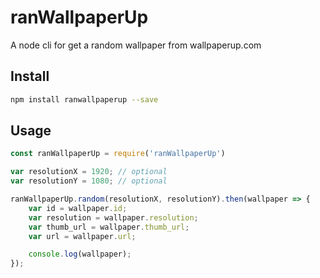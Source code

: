 # ranWallpaperUp

A node cli for get a random wallpaper from wallpaperup.com

## Install

```bash
npm install ranwallpaperup --save
```

## Usage

```js
const ranWallpaperUp = require('ranWallpaperUp')

var resolutionX = 1920; // optional
var resolutionY = 1080; // optional

ranWallpaperUp.random(resolutionX, resolutionY).then(wallpaper => {
	var id = wallpaper.id;
	var resolution = wallpaper.resolution;
	var thumb_url = wallpaper.thumb_url;
	var url = wallpaper.url;

	console.log(wallpaper);
});
```